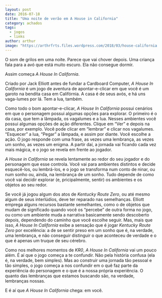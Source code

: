 ```yaml
---
layout: post
date: 2016-07-18
title: "Uma noite de verão em A House in California"
category: achados
tags:
  - jogos
  - links
author: arthur
image: "https://arthrfrts.files.wordpress.com/2018/03/house-california.jpg"
---
```


O som de grilos em uma noite. Parece que vai chover depois. Uma criança fala para a avó que está muito escuro. Ela não consegue dormir.

Assim começa _A House In California_.

Criado por Jack Elliott antes de fundar a Cardboard Computer, _A House In California_ é um jogo de aventura de apontar-e-clicar em que você é um garoto na bendita casa em Califórnia. A casa é de seus avós, e há uns vaga-lumes por lá. Tem a lua, também.

Como todo o bom apontar-e-clicar, _A House In California_ possui cenários em que o personagem possui algumas opções para explorar. O primeiro é o da casa, que tem a lâmpada, os vagalumes e a lua. Nesses ambientes você possui algumas opções de ação diferentes. Clique em “Ver” e depois na casa, por exemplo. Você pode clicar em “lembrar” e clicar nos vagalumes. “Esquecer” a lua, “Pegar” a lâmpada, e assim por diante. Você escolhe a ação. O jogo responde com uma frase, as vezes uma lembrança, as vezes um sonho, as vezes um enigma. A partir daí, a jornada vai ficando cada vez mais mágica, e o jogo se revela em frente ao jogador.

_A House in California_ se revela lentamente ao redor do seu jogador e do personagem que esse controla. Você vai para ambientes distintos e decide esquecê-los, ou lembrá-los, e o jogo se transforma num conto de ninar, ou num sonho ou, ainda, na lembrança de um sonho. Tudo depende de como você vai decidir explorar (e, pricipalmente, sentir) os ambientes e os objetos ao seu redor.

Se você já jogou algum dos atos de _Kentucky Route Zero_, ou até mesmo algum de seus interlúdios, deve ter reparado nas semelhanças. Elliott emprega alguns recursos bastante semelhantes, como o de objetos que mudam de significado quando você os “percebe” de outra forma no jogo, ou como um ambiente muda a narrativa basicamente sendo descoberto depois, dependendo do caminho que você escolhe seguir. Mas, mais que isso, _A House In California_ exibe a sensação que é jogar _Kentucky Route Zero_ por excelência: a de se sentir preso em um sonho que é, na verdade, uma lembrança, e não conseguir distinguir o que aconteceu de verdade e o que é apenas um truque de seu cérebro.

Como nos melhores momentos de _KR0_, _A House In California_ vai um pouco além. É aí que o jogo começa a te confundir. Não pela história confusa (ela é, na verdade, bem simples). Mas ao construir uma jornada tão pessoal e tão simples, o jogo começa a nos confundir em o quê faz parte da experiência do personagem e o que é a nossa própria experiência. O quanto das lembranças que estamos buscando são, na verdade, lembranças nossas.

E é aí que _A House In California_ chega: em você.
